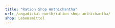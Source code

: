 ```yaml
---
title: "Ration Shop Anthichantha"
url: /angadickal-north/ration-shop-anthichantha/
shop: Lebensmittel
---
```


